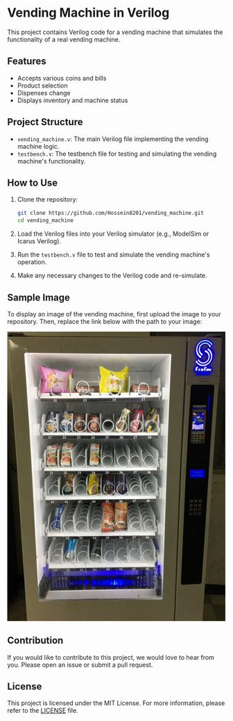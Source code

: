 # Vending Machine in Verilog

This project contains Verilog code for a vending machine that simulates the functionality of a real vending machine.

## Features

- Accepts various coins and bills
- Product selection
- Dispenses change
- Displays inventory and machine status

## Project Structure

- `vending_machine.v`: The main Verilog file implementing the vending machine logic.
- `testbench.v`: The testbench file for testing and simulating the vending machine's functionality.

## How to Use

1. Clone the repository:

    ```bash
    git clone https://github.com/Hossein8201/vending_machine.git
    cd vending_machine
    ```

2. Load the Verilog files into your Verilog simulator (e.g., ModelSim or Icarus Verilog).

3. Run the `testbench.v` file to test and simulate the vending machine's operation.

4. Make any necessary changes to the Verilog code and re-simulate.

## Sample Image

To display an image of the vending machine, first upload the image to your repository. Then, replace the link below with the path to your image:

![Vending Machine](Yaghoob_Barghi.jpg)

## Contribution

If you would like to contribute to this project, we would love to hear from you. Please open an issue or submit a pull request.

## License

This project is licensed under the MIT License. For more information, please refer to the [LICENSE](LICENSE) file.
